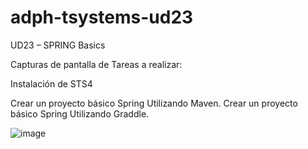 # adph-tsystems-ud23
UD23 – SPRING Basics

Capturas de pantalla de
Tareas a realizar:

Instalación de STS4


Crear un proyecto básico Spring Utilizando Maven. 
Crear un proyecto básico Spring Utilizando Graddle.

![image](https://user-images.githubusercontent.com/114424982/231472486-d846cefb-41ab-4077-9868-335fb78deda8.png)
